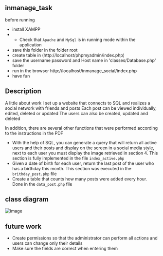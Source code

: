 ## inmanage_task

before running
* install XAMPP
* * Check that `Apache` and `MySql` is in running mode within the application
* save this folder in the folder root
* create table in (http://localhost/phpmyadmin/index.php)
* save the username password and Host name in 'classes/Database.php' folder
* run in the browser http://localhost/inmanage_social/index.php
* have fun
## Description
A little about work
I set up a website that connects to SQL and realizes a social network with friends and posts
Each post can be viewed individually, edited, deleted or updated
The users can also be created, updated and deleted

In addition, there are several other functions that were performed according to the instructions in the PDF
* With the help of SQL, you can generate a query that will return all active users and their posts and display on the screen in a social media style, next to each user you must display the image retrieved in section 4. This section is fully implemented in the file `index_active.php`
* Given a date of birth for each user, return the last post of the user who has a birthday this month. This section was executed in the `brithday_post.php` file
* Create a table that counts how many posts were added every hour. Done in the `data_post.php` file


## class diagram
![image](https://github.com/user-attachments/assets/f83b3a42-bef5-4cc9-8815-e9f9882256a5)



## future work
* Create permissions so that the administrator can perform all actions and users can change only their details
* Make sure the fields are correct when entering them

